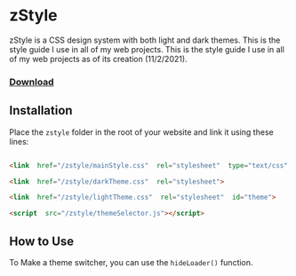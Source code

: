 
# zStyle

zStyle is a CSS design system with both light and dark themes. This is the style guide I use in all of my web projects. This is the style guide I use in all of my web projects as of its creation (11/2/2021).

### [Download](https://github.com/cdmontez/zStyle/archive/refs/heads/main.zip)

## Installation

Place the `zstyle` folder in the root of your website and link it using these lines:

```html

<link  href="/zstyle/mainStyle.css"  rel="stylesheet"  type="text/css"  />

<link  href="/zstyle/darkTheme.css"  rel="stylesheet">

<link  href="/zstyle/lightTheme.css"  rel="stylesheet"  id="theme">

<script  src="/zstyle/themeSelector.js"></script>

```

## How to Use

To Make a theme switcher, you can use the `hideLoader()` function.
